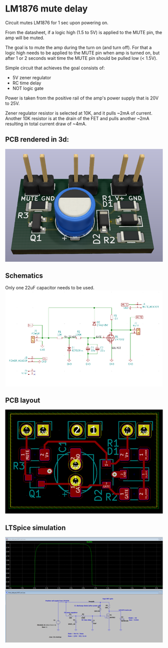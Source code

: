 # LM1876 mute delay

Circuit mutes LM1876 for 1 sec upon powering on. 

From the datasheet, if a logic high (1.5 to 5V) is applied to the MUTE pin, the amp will be muted.

The goal is to mute the amp during the turn on (and turn off). For that a logic high needs to be applied to the MUTE pin when amp is turned on, but after 1 or 2 seconds wait time the MUTE pin should be pulled low (< 1.5V).

Simple circuit that achieves the goal consists of:
* 5V zener regulator
* RC time delay
* NOT logic gate

Power is taken from the positive rail of the amp's power supply that is 20V to 25V.

Zener regulator resistor is selected at 10K, and it pulls ~2mA of current. Another 10K resistor is at the drain of the FET and pulls another ~2mA resulting in total current draw of ~4mA.

## PCB rendered in 3d:
![Screenshot](imgs/3d.png)

## Schematics
Only one 22uF capacitor needs to be used.
![Screenshot](imgs/sch.png)

## PCB layout
![Screenshot](imgs/pcb.png)

## LTSpice simulation
![Screenshot](imgs/sim.png)
